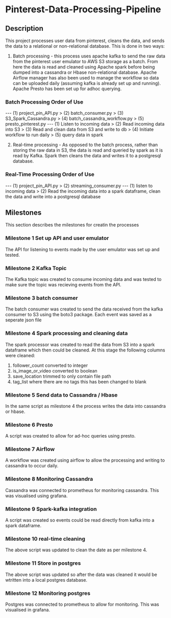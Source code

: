 # Pinterest-Data-Processing-Pipeline
## Description
This project processes user data from pinterest, cleans the data, and sends the data to a relational or non-relational database. This is done in two ways:

1. Batch processing - this process uses apache kafka to send the raw data from the pinterest user emulator to AWS S3 storage as a batch. From here the data is read and cleaned using Apache spark before being dumped into a cassandra or Hbase non-relational database. Apache Airflow manager has also been used to manage the workflow so data can be uploaded daily (assuming kafka is already set up and running). Apache Presto has been set up for adhoc querying.
### Batch Processing Order of Use
--- (1) project_pin_API.py > (2) batch_consumer.py > (3) S3_Spark_Cassandra.py > (4) batch_cassandra_workflow.py > (5) presto_pinterest.py
--- (1) Listen to incoming data > (2) Read incoming data into S3 > (3) Read and clean data from S3 and write to db > (4) Initiate workflow to run daily > (5) query data in spark

2. Real-time processing - As opposed to the batch process, rather than storing the raw data in S3, the data is read and queried by spark as it is read by Kafka. Spark then cleans the data and writes it to a postgresql database.
### Real-Time Processing Order of Use    
--- (1) project_pin_API.py > (2) streaming_consumer.py 
--- (1) listen to incoming data > (2) Read the incoming data into a spark dataframe, clean the data and write into a postgresql database


## Milestones
This section describes the milestones for creatin the processes
### Milestone 1 Set up API and user emulator
The API for listening to events made by the user emulator was set up and tested.

### Milestone 2 Kafka Topic
The Kafka topic was created to consume incoming data and was tested to make sure the topic was recieving events from the API.

### Milestone 3 batch consumer
The batch consumer was created to send the data received from the kafka consumer to S3 using the boto3 package. Each event was saved as a seperate json file

### Milestone 4 Spark processing and cleaning data
The spark processor was created to read the data from S3 into a spark dataframe which then could be cleaned. At this stage the following columns were cleaned:
1. follower_count converted to integer
2. is_image_or_video converted to boolean
3. save_location trimmed to only contain file path
4. tag_list where there are no tags this has been changed to blank

### Milestone 5 Send data to Cassandra / Hbase
In the same script as milestone 4 the process writes the data into cassandra or hbase.

### Milestone 6 Presto
A script was created to allow for ad-hoc queries using presto.

### Milestone 7 Airflow
A workflow was created using airflow to allow the processing and writing to cassandra to occur daily.

### Milestone 8 Monitoring Cassandra
Cassandra was connected to prometheus for monitoring cassandra. This was visualised using grafana.

### Milestone 9 Spark-kafka integration
A script was created so events could be read directly from kafka into a spark dataframe.

### Milestone 10 real-time cleaning
The above script was updated to clean the date as per milestone 4.

### Milestone 11 Store in postgres
The above script was updated so after the data was cleaned it would be wtritten into a local postgres database.

### Milestone 12 Monitoring postgres 
Postgres was connected to prometheus to allow for monitoring. This was visualised in grafana.